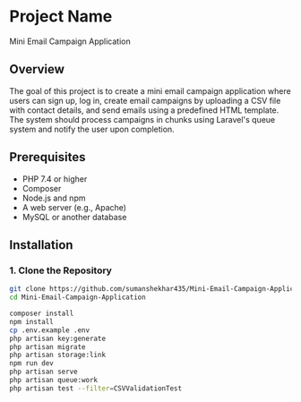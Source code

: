 # Project Name
Mini Email Campaign Application
## Overview
The goal of this project is to create a mini email campaign application where users can sign up, log in, create email campaigns by uploading a CSV file with contact
details, and send emails using a predefined HTML template. The system should process campaigns in chunks using Laravel's queue system and notify the user upon
completion.

## Prerequisites

- PHP 7.4 or higher
- Composer
- Node.js and npm
- A web server (e.g., Apache)
- MySQL or another database

## Installation

### 1. Clone the Repository

```bash
git clone https://github.com/sumanshekhar435/Mini-Email-Campaign-Application.git
cd Mini-Email-Campaign-Application

composer install
npm install
cp .env.example .env
php artisan key:generate
php artisan migrate
php artisan storage:link
npm run dev
php artisan serve
php artisan queue:work
php artisan test --filter=CSVValidationTest
